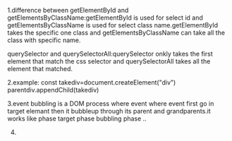 1.difference between getElementById and getElementsByClassName:getElementById  is used for select id and getElementsByClassName is used for select class name.getElementById takes the specific one class and getElementsByClassName can take all the class with specific name.

querySelector and querySelectorAll:querySelector  onkly takes the first element that match the css selector and querySelectorAll takes all  the element that matched.

2.example: const takediv=document.createElement("div")
parentdiv.appendChild(takediv)

3.event bubbling is a DOM process where event where event first go in target elemant then it bubbleup through its parent and grandparents.it works like phase target phase bubbling phase ..

4.
